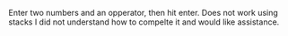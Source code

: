Enter two numbers and an opperator, then hit enter.
Does not work using stacks
I did not understand how to compelte it and would like assistance.
